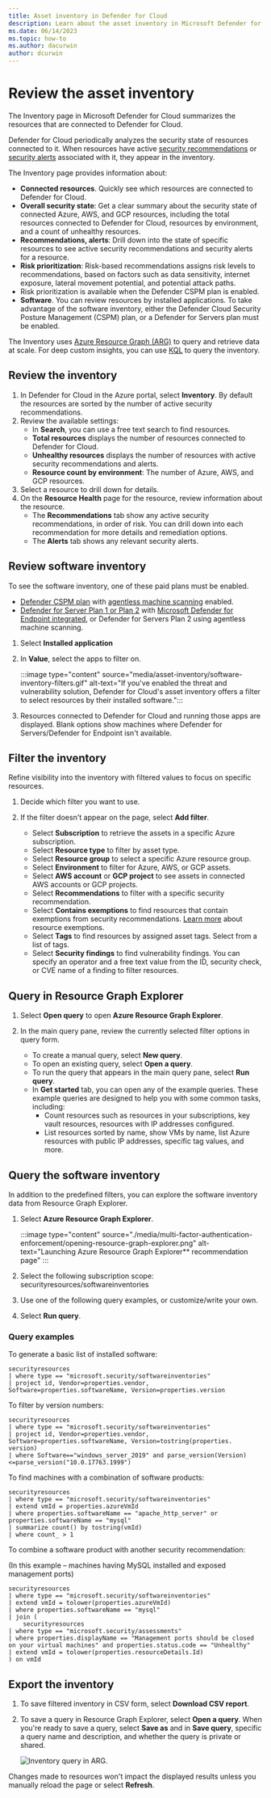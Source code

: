 ```yaml
---
title: Asset inventory in Defender for Cloud
description: Learn about the asset inventory in Microsoft Defender for Cloud
ms.date: 06/14/2023
ms.topic: how-to
ms.author: dacurwin
author: dcurwin
---
```

# Review the asset inventory

The Inventory page in Microsoft Defender for Cloud summarizes the resources that are connected to Defender for Cloud.

Defender for Cloud periodically analyzes the security state of resources connected to it. When resources have active [security recommendations](security-policy-concept.md) or [security alerts](alerts-overview.md) associated with it, they appear in the inventory.

The Inventory page provides information about:

- **Connected resources**. Quickly see which resources are connected to Defender for Cloud.
- **Overall security state**: Get a clear summary about the security state of connected Azure, AWS, and GCP resources, including the total resources connected to Defender for Cloud, resources by environment, and a count of unhealthy resources.
- **Recommendations, alerts**: Drill down into the state of specific resources to see active security recommendations and security alerts for a resource.
- **Risk prioritization**: Risk-based recommendations assigns risk levels to recommendations, based on factors such as data sensitivity, internet exposure, lateral movement potential, and potential attack paths.
- Risk prioritization is available when the Defender CSPM plan is enabled.
- **Software**. You can review resources by installed applications. To take advantage of the software inventory, either the Defender Cloud Security Posture Management (CSPM) plan, or a Defender for Servers plan must be enabled.

The Inventory uses [Azure Resource Graph (ARG)](/azure/governance/resource-graph/index) to query and retrieve data at scale. For deep custom insights, you can use [KQL](/azure/data-explorer/kusto/query/) to query the inventory.

## Review the inventory

1. In Defender for Cloud in the Azure portal, select **Inventory**. By default the resources are sorted by the number of active security recommendations.
1. Review the available settings:
    - In **Search**, you can use a free text search to find resources.
    - **Total resources** displays the number of resources connected to Defender for Cloud.
    - **Unhealthy resources** displays the number of resources with active security recommendations and alerts.
    - **Resource count by environment**: The number of Azure, AWS, and GCP resources.
1. Select a resource to drill down for details.
1. On the **Resource Health** page for the resource, review information about the resource.
    - The **Recommendations** tab show any active security recommendations, in order of risk. You can drill down into each recommendation for more details and remediation options.
    - The **Alerts** tab shows any relevant security alerts. 

## Review software inventory

To see the software inventory, one of these paid plans must be enabled.
- [Defender CSPM plan](concept-cloud-security-posture-management.md) with [agentless machine scanning](concept-agentless-data-collection.md) enabled.
- [Defender for Server Plan 1 or Plan 2](defender-for-servers-introduction.md) with [Microsoft Defender for Endpoint integrated](integration-defender-for-endpoint.md), or Defender for Servers Plan 2 using agentless machine scanning.


1. Select **Installed application**
1. In **Value**, select the apps to filter on.

    :::image type="content" source="media/asset-inventory/software-inventory-filters.gif" alt-text="If you've enabled the threat and vulnerability solution, Defender for Cloud's asset inventory offers a filter to select resources by their installed software.":::

1. Resources connected to Defender for Cloud and running those apps are displayed. Blank options show machines where Defender for Servers/Defender for Endpoint isn't available.

## Filter the inventory

Refine visibility into the inventory with filtered values to focus on specific resources.

1. Decide which filter you want to use. 
1. If the filter doesn't appear on the page, select **Add filter**.

    - Select **Subscription** to retrieve the assets in a specific Azure subscription.
    - Select **Resource type** to filter by asset type.
    - Select **Resource group** to select a specific Azure resource group.
    - Select **Environment** to filter for Azure, AWS, or GCP assets.
    - Select **AWS account** or **GCP project** to see assets in connected AWS accounts or GCP projects.
    - Select **Recommendations** to filter with a specific security recommendation.
    - Select **Contains exemptions** to find resources that contain exemptions from security recommendations. [Learn more](exempt-resource.md) about resource exemptions.
    - Select **Tags** to find resources by assigned asset tags. Select from a list of tags. 
    - Select **Security findings** to find vulnerability findings. You can specify an operator and a free text value from the ID, security check, or CVE name of a finding to filter resources.


## Query in Resource Graph Explorer

1. Select **Open query** to open **Azure Resource Graph Explorer**.
1. In the main query pane, review the currently selected filter options in query form.

    - To create a manual query, select **New query**.
    - To open an existing query, select **Open a query**. 
    - To run the query that appears in the main query pane, select **Run query**.
    - In **Get started** tab, you can open any of the example queries. These example queries are designed to help you with some common tasks, including:
        - Count resources such as resources in your subscriptions, key vault resources, resources with IP addresses configured.
        - List resources sorted by name, show VMs by name, list Azure resources with public IP addresses, specific tag values, and more.

## Query the software inventory

In addition to the predefined filters, you can explore the software inventory data from  Resource Graph Explorer.

1. Select **Azure Resource Graph Explorer**.

    :::image type="content" source="./media/multi-factor-authentication-enforcement/opening-resource-graph-explorer.png" alt-text="Launching Azure Resource Graph Explorer** recommendation page" :::

1. Select the following subscription scope: securityresources/softwareinventories

1. Use one of the following query examples, or customize/write your own. 
1. Select **Run query**.

### Query examples

To generate a basic list of installed software:

```kusto
securityresources
| where type == "microsoft.security/softwareinventories"
| project id, Vendor=properties.vendor, Software=properties.softwareName, Version=properties.version
```

To filter by version numbers:

```kusto
securityresources
| where type == "microsoft.security/softwareinventories"
| project id, Vendor=properties.vendor, Software=properties.softwareName, Version=tostring(properties.    version)
| where Software=="windows_server_2019" and parse_version(Version)<=parse_version("10.0.17763.1999")
```

To find machines with a combination of software products:

```kusto
securityresources
| where type == "microsoft.security/softwareinventories"
| extend vmId = properties.azureVmId
| where properties.softwareName == "apache_http_server" or properties.softwareName == "mysql"
| summarize count() by tostring(vmId)
| where count_ > 1
```

To combine a software product with another security recommendation:

(In this example – machines having MySQL installed and exposed management ports)

```kusto
securityresources
| where type == "microsoft.security/softwareinventories"
| extend vmId = tolower(properties.azureVmId)
| where properties.softwareName == "mysql"
| join (
    securityresources
| where type == "microsoft.security/assessments"
| where properties.displayName == "Management ports should be closed on your virtual machines" and properties.status.code == "Unhealthy"
| extend vmId = tolower(properties.resourceDetails.Id)
) on vmId
```

## Export the inventory

1. To save filtered inventory in CSV form, select **Download CSV report**.
1. To save a query in Resource Graph Explorer, select **Open a query**. When you're ready to save a query, select **Save as** and in **Save query**, specific a query name and description, and whether the query is private or shared.

    ![Inventory query in ARG.](./media/asset-inventory/inventory-query-in-resource-graph-explorer.png)

Changes made to resources won't impact the displayed results unless you manually reload the page or select **Refresh**.
